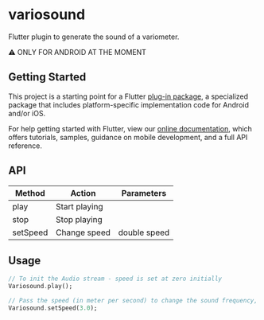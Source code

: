 # variosound

Flutter plugin to generate the sound of a variometer.

⚠️ ONLY FOR ANDROID AT THE MOMENT

## Getting Started

This project is a starting point for a Flutter
[plug-in package](https://flutter.dev/developing-packages/),
a specialized package that includes platform-specific implementation code for
Android and/or iOS.

For help getting started with Flutter, view our 
[online documentation](https://flutter.dev/docs), which offers tutorials, 
samples, guidance on mobile development, and a full API reference.


## API

| Method   | Action        | Parameters   |
| -------- | ------------- | ------------ |
| play     | Start playing |              |
| stop     | Stop playing  |              |
| setSpeed | Change speed  | double speed |

## Usage

```dart
// To init the Audio stream - speed is set at zero initially
Variosound.play();

// Pass the speed (in meter per second) to change the sound frequency, duration and duty
Variosound.setSpeed(3.0);

```